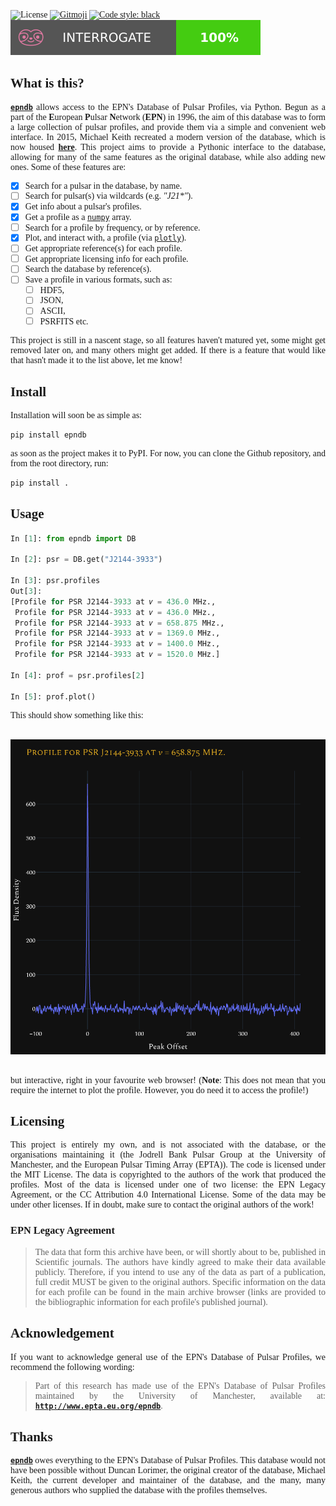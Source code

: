 <div style="font-family:JetBrainsMono Nerd Font">

![License][license-badge]
[![Gitmoji][gitmoji-badge]][gitmoji]
[![Code style: black][black-badge]][black]
[![Interrogate][interrogate-badge]][interrogate]

<div align="justify">

## What is this?

[**`epndb`**][epndb] allows access to the EPN's Database of Pulsar Profiles, via
Python. Begun as a part of the **E**uropean **P**ulsar **N**etwork (**EPN**) in
1996, the aim of this database was to form a large collection of pulsar
profiles, and provide them via a simple and convenient web interface. In 2015,
Michael Keith recreated a modern version of the database, which is now housed
[**here**][epnweb]. This project aims to provide a Pythonic interface to the
database, allowing for many of the same features as the original database, while
also adding new ones. Some of these features are:

- [x] Search for a pulsar in the database, by name.
- [ ] Search for pulsar(s) via wildcards (e.g. _"J21\*"_).
- [x] Get info about a pulsar's profiles.
- [x] Get a profile as a [`numpy`][numpy] array.
- [ ] Search for a profile by frequency, or by reference.
- [x] Plot, and interact with, a profile (via [`plotly`][plotly]).
- [ ] Get appropriate reference(s) for each profile.
- [ ] Get appropriate licensing info for each profile.
- [ ] Search the database by reference(s).
- [ ] Save a profile in various formats, such as:
  - [ ] HDF5,
  - [ ] JSON,
  - [ ] ASCII,
  - [ ] PSRFITS etc.

This project is still in a nascent stage, so all features haven't matured yet,
some might get removed later on, and many others might get added. If there is a
feature that would like that hasn't made it to the list above, let me know!

## Install

Installation will soon be as simple as:

```bash
pip install epndb
```

as soon as the project makes it to PyPI. For now, you can clone the Github
repository, and from the root directory, run:

```bash
pip install .
```

## Usage

```python
In [1]: from epndb import DB

In [2]: psr = DB.get("J2144-3933")

In [3]: psr.profiles
Out[3]:
[Profile for PSR J2144-3933 at 𝜈 = 436.0 MHz.,
 Profile for PSR J2144-3933 at 𝜈 = 436.0 MHz.,
 Profile for PSR J2144-3933 at 𝜈 = 658.875 MHz.,
 Profile for PSR J2144-3933 at 𝜈 = 1369.0 MHz.,
 Profile for PSR J2144-3933 at 𝜈 = 1400.0 MHz.,
 Profile for PSR J2144-3933 at 𝜈 = 1520.0 MHz.]

In [4]: prof = psr.profiles[2]

In [5]: prof.plot()
```

This should show something like this:

<br/>
<div align="center">
<img
    src="./assets/prof.png"
    alt="Profile for PSR J2144-3933 at 658.875 MHz"
/>
</div>
<br/>

but interactive, right in your favourite web browser! (**Note**: This does not
mean that you require the internet to plot the profile. However, you do need it
to access the profile!)

## Licensing

This project is entirely my own, and is not associated with the database, or the
organisations maintaining it (the Jodrell Bank Pulsar Group at the University of
Manchester, and the European Pulsar Timing Array (EPTA)). The code is licensed
under the MIT License. The data is copyrighted to the authors of the work that
produced the profiles. Most of the data is licensed under one of two license:
the EPN Legacy Agreement, or the CC Attribution 4.0 International License. Some
of the data may be under other licenses. If in doubt, make sure to contact the
original authors of the work!

### EPN Legacy Agreement

> The data that form this archive have been, or will shortly about to be,
> published in Scientific journals. The authors have kindly agreed to make their
> data available publicly. Therefore, if you intend to use any of the data as
> part of a publication, full credit MUST be given to the original authors.
> Specific information on the data for each profile can be found in the main
> archive browser (links are provided to the bibliographic information for each
> profile's published journal).

## Acknowledgement

If you want to acknowledge general use of the EPN's Database of Pulsar Profiles,
we recommend the following wording:

> Part of this research has made use of the EPN's Database of Pulsar Profiles
> maintained by the University of Manchester, available at:
> [**`http://www.epta.eu.org/epndb`**][epnweb].

## Thanks

[**`epndb`**][epndb] owes everything to the EPN's Database of Pulsar Profiles.
This database would not have been possible without Duncan Lorimer, the original
creator of the database, Michael Keith, the current developer and maintainer of
the database, and the many, many generous authors who supplied the database with
the profiles themselves.

</div>

</div>

[numpy]: https://numpy.org
[gitmoji]: https://gitmoji.dev
[plotly]: https://plotly.com/python
[black]: https://github.com/psf/black
[epnweb]: http://www.epta.eu.org/epndb
[interrogate-badge]: assets/docs_cov.svg
[epndb]: https://github.com/astrogewgaw/epndb
[interrogate]: https://github.com/econchick/interrogate
[license-badge]: https://img.shields.io/github/license/astrogewgaw/epndb?style=for-the-badge
[black-badge]: https://img.shields.io/badge/code%20style-black-000000.svg?style=for-the-badge
[gitmoji-badge]: https://img.shields.io/badge/gitmoji-%20😜%20😍-FFDD67.svg?style=for-the-badge

